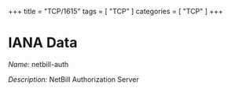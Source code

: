 +++
title = "TCP/1615"
tags = [ "TCP" ]
categories = [ "TCP" ]
+++

# IANA Data

_Name:_ netbill-auth

_Description:_ NetBill Authorization Server

